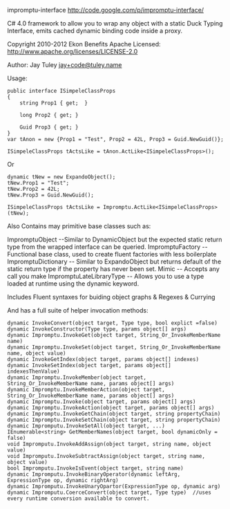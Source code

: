 impromptu-interface http://code.google.com/p/impromptu-interface/

C# 4.0 framework to allow you to wrap any object with a static Duck Typing Interface, emits cached dynamic binding code inside a proxy.

Copyright 2010-2012 Ekon Benefits
Apache Licensed: http://www.apache.org/licenses/LICENSE-2.0

Author:
Jay Tuley jay+code@tuley.name


Usage:

    public interface ISimpeleClassProps
    {
        string Prop1 { get;  }

        long Prop2 { get; }

        Guid Prop3 { get; }
    }
    var tAnon = new {Prop1 = "Test", Prop2 = 42L, Prop3 = Guid.NewGuid()};

    ISimpeleClassProps tActsLike = tAnon.ActLike<ISimpeleClassProps>();
Or

    dynamic tNew = new ExpandoObject();
    tNew.Prop1 = "Test";
    tNew.Prop2 = 42L;
    tNew.Prop3 = Guid.NewGuid();

    ISimpeleClassProps tActsLike = Impromptu.ActLike<ISimpeleClassProps>(tNew);

Also Contains may primitive base classes such as:

ImpromptuObject --Similar to DynamicObject but the expected static return type from the wrapped interface can be queried.
ImpromptuFactory -- Functional base class, used to create fluent factories with less boilerplate
ImpromptuDictionary -- Similar to ExpandoObject but returns default of the static return type if the property has never been set.
Mimic -- Accepts any call you make
ImpromptuLateLibraryType -- Allows you to use a type loaded at runtime using the dynamic keyword.

Includes Fluent syntaxes for buiding object graphs & Regexes & Currying

And has a full suite of helper invocation methods:

    dynamic InvokeConvert(object target, Type type, bool explict =false)
    dynamic InvokeConstructor(Type type, params object[] args)
    dynamic Impromptu.InvokeGet(object target, String_Or_InvokeMemberName name)
    dynamic Impromptu.InvokeSet(object target, String_Or_InvokeMemberName name, object value)
    dynamic InvokeGetIndex(object target, params object[] indexes)
    dynamic InvokeSetIndex(object target, params object[] indexesThenValue)
    dynamic Impromptu.InvokeMember(object target, String_Or_InvokeMemberName name, params object[] args)
    dynamic Impromptu.InvokeMemberAction(object target, String_Or_InvokeMemberName name, params object[] args)
    dynamic Impromptu.Invoke(object target, params object[] args)
    dynamic Impromptu.InvokeAction(object target, params object[] args)
    dynamic Impromptu.InvokeGetChain(object target, string propertyChain)
    dynamic Impromptu.InvokeSetChain(object target, string propertyChain)
    dynamic Impromputu.InvokeSetAll(object target, ...)
    IEnumerable<string> GetMemberNames(object target, bool dynamicOnly = false)
    void Impromputu.InvokeAddAssign(object target, string name, object value)
    void Impromputu.InvokeSubtractAssign(object target, string name, object value)
    bool Impromputu.InvokeIsEvent(object target, string name)
    dynamic Impromputu.InvokeBinaryOperator(dynamic leftArg, ExpressionType op, dynamic rightArg)
    dynamic Impromputu.InvokeUnaryOpartor(ExpressionType op, dynamic arg)
    dynamic Impromputu.CoerceConvert(object target, Type type)  //uses every runtime conversion available to convert.

